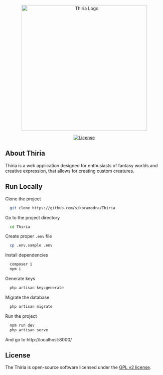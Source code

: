 <p align="center">
    <img src="https://via.placeholder.com/400x150?text=Thiria+Logo" width="400" alt="Thiria Logo">
</p>

<p align="center">
    <a href="https://www.gnu.org/licenses/old-licenses/gpl-2.0.en.html">
        <img src="https://img.shields.io/badge/License-GPL_v2-blue.svg" alt="License">
    </a>
</p>


## About Thiria

Thiria is a web application designed for enthusiasts of fantasy worlds and creative expression, that allows for creating custom creatures.

## Run Locally

Clone the project

```bash
  git clone https://github.com/sikoramodra/Thiria
```

Go to the project directory

```bash
  cd Thiria
```

Create proper `.env` file

```bash
  cp .env.sample .env
```

Install dependencies

```bash
  composer i
  npm i
```

Generate keys

```bash
  php artisan key:generate
```

Migrate the database

```bash
  php artisan migrate
```

Run the project

```bash
  npm run dev
  php artisan serve
```

And go to http://localhost:8000/


## License

The Thiria is open-source software licensed under the [GPL v2 license](https://opensource.org/license/gpl-2-0/).
